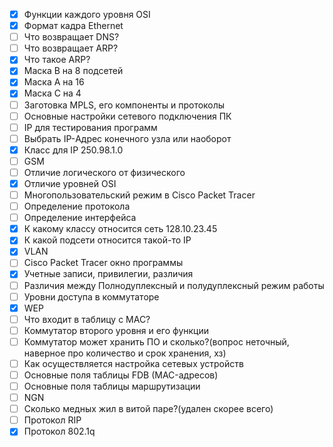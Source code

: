  - [x] Функции каждого уровня OSI
 - [x] Формат кадра Ethernet
 - [ ] Что возвращает DNS?
 - [ ] Что возвращает ARP?
 - [x] Что такое ARP?
 - [x] Маска B на 8 подсетей
 - [x] Маска А на 16
 - [x] Маска С на 4
 - [ ] Заготовка MPLS, его компоненты и протоколы
 - [ ] Основные настройки сетевого подключения ПК
 - [ ] IP для тестирования программ
 - [ ] Выбрать IP-Адрес конечного узла или наоборот
 - [x] Класс для IP 250.98.1.0
 - [ ] GSM
 - [ ] Отличие логического от физического
 - [x] Отличие уровней OSI
 - [ ] Многопользовательский режим в Cisco Packet Tracer
 - [ ] Определение протокола
 - [ ] Определение интерфейса
 - [x] К какому классу относится сеть 128.10.23.45
 - [x] К какой подсети относится такой-то IP
 - [x] VLAN
 - [ ] Cisco Packet Tracer окно программы
 - [x] Учетные записи, привилегии, различия
 - [ ] Различия между Полнодуплексный и полудуплексный режим работы
 - [ ] Уровни доступа в коммутаторе
 - [x] WEP
 - [ ] Что входит в таблицу с MAC?
 - [ ] Коммутатор второго уровня и его функции
 - [ ] Коммутатор может хранить ПО и сколько?(вопрос неточный, наверное про количество и срок хранения, хз)
 - [ ] Как осуществляется настройка сетевых устройств
 - [ ] Основные поля таблицы FDB (MAC-адресов)
 - [ ] Основные поля таблицы маршрутизации
 - [ ] NGN
 - [ ] Сколько медных жил в витой паре?(удален скорее всего)
 - [ ] Протокол RIP
 - [x] Протокол 802.1q
